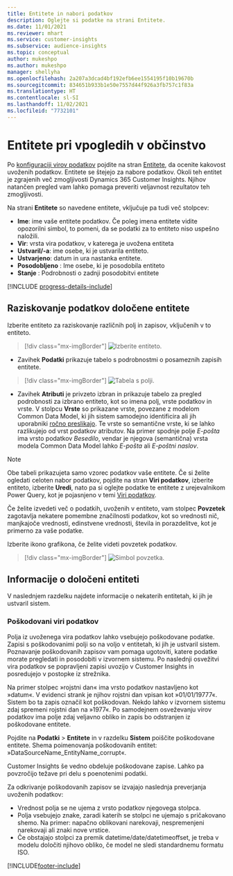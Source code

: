 ```yaml
---
title: Entitete in nabori podatkov
description: Oglejte si podatke na strani Entitete.
ms.date: 11/01/2021
ms.reviewer: mhart
ms.service: customer-insights
ms.subservice: audience-insights
ms.topic: conceptual
author: mukeshpo
ms.author: mukeshpo
manager: shellyha
ms.openlocfilehash: 2a207a3dcad4bf192efb6ee1554195f10b19670b
ms.sourcegitcommit: 834651b933b1e50e7557d44f926a3fb757c1f83a
ms.translationtype: HT
ms.contentlocale: sl-SI
ms.lasthandoff: 11/02/2021
ms.locfileid: "7732101"
---
```

# <a name="entities-in-audience-insights"></a>Entitete pri vpogledih v občinstvo

Po [konfiguraciji virov podatkov](data-sources.md) pojdite na stran [Entitete](data-sources.md), da ocenite kakovost uvoženih podatkov. Entitete se štejejo za nabore podatkov. Okoli teh entitet je zgrajenih več zmogljivosti Dynamics 365 Customer Insights. Njihov natančen pregled vam lahko pomaga preveriti veljavnost rezultatov teh zmogljivosti.

Na strani **Entitete** so navedene entitete, vključuje pa tudi več stolpcev:

- **Ime**: ime vaše entitete podatkov. Če poleg imena entitete vidite opozorilni simbol, to pomeni, da se podatki za to entiteto niso uspešno naložili.
- **Vir**: vrsta vira podatkov, v katerega je uvožena entiteta
- **Ustvaril/-a**: ime osebe, ki je ustvarila entiteto.
- **Ustvarjeno**: datum in ura nastanka entitete.
- **Posodobljeno** : Ime osebe, ki je posodobila entiteto
- **Stanje** : Podrobnosti o zadnji posodobitvi entitete

[!INCLUDE [progress-details-include](../includes/progress-details-pane.md)]

## <a name="explore-a-specific-entitys-data"></a>Raziskovanje podatkov določene entitete

Izberite entiteto za raziskovanje različnih polj in zapisov, vključenih v to entiteto.

> [!div class="mx-imgBorder"]
> ![Izberite entiteto.](media/data-manager-entities-data.png "Izberite entiteto")

- Zavihek **Podatki** prikazuje tabelo s podrobnostmi o posameznih zapisih entitete.

> [!div class="mx-imgBorder"]
> ![Tabela s polji.](media/data-manager-entities-fields.PNG "Tabela s polji")

- Zavihek **Atributi** je privzeto izbran in prikazuje tabelo za pregled podrobnosti za izbrano entiteto, kot so imena polj, vrste podatkov in vrste. V stolpcu **Vrste** so prikazane vrste, povezane z modelom Common Data Model, ki jih sistem samodejno identificira ali jih uporabniki [ročno preslikajo](map-entities.md). Te vrste so semantične vrste, ki se lahko razlikujejo od vrst podatkov atributov. Na primer spodnje polje *E-pošta* ima vrsto podatkov *Besedilo*, vendar je njegova (semantična) vrsta modela Common Data Model lahko *E-pošta* ali *E-poštni naslov*.

> [!NOTE]
> Obe tabeli prikazujeta samo vzorec podatkov vaše entitete. Če si želite ogledati celoten nabor podatkov, pojdite na stran **Viri podatkov**, izberite entiteto, izberite **Uredi**, nato pa si oglejte podatke te entitete z urejevalnikom Power Query, kot je pojasnjeno v temi [Viri podatkov](data-sources.md).

Če želite izvedeti več o podatkih, uvoženih v entiteto, vam stolpec **Povzetek** zagotavlja nekatere pomembne značilnosti podatkov, kot so vrednosti nič, manjkajoče vrednosti, edinstvene vrednosti, števila in porazdelitve, kot je primerno za vaše podatke.

Izberite ikono grafikona, če želite videti povzetek podatkov.

> [!div class="mx-imgBorder"]
> ![Simbol povzetka.](media/data-manager-entities-summary.png "Tabela s povzetkom podatkov")

## <a name="entity-specific-information"></a>Informacije o določeni entiteti

V naslednjem razdelku najdete informacije o nekaterih entitetah, ki jih je ustvaril sistem.

### <a name="corrupted-data-sources"></a>Poškodovani viri podatkov

Polja iz uvoženega vira podatkov lahko vsebujejo poškodovane podatke. Zapisi s poškodovanimi polji so na voljo v entitetah, ki jih je ustvaril sistem. Poznavanje poškodovanih zapisov vam pomaga ugotoviti, katere podatke morate pregledati in posodobiti v izvornem sistemu. Po naslednji osvežitvi vira podatkov se popravljeni zapisi uvozijo v Customer Insights in posredujejo v postopke iz strežnika. 

Na primer stolpec »rojstni dan« ima vrsto podatkov nastavljeno kot »datum«. V evidenci strank je njihov rojstni dan vpisan kot »01/01/19777«. Sistem bo ta zapis označil kot poškodovan. Nekdo lahko v izvornem sistemu zdaj spremeni rojstni dan na »1977«. Po samodejnem osveževanju virov podatkov ima polje zdaj veljavno obliko in zapis bo odstranjen iz poškodovane entitete. 

Pojdite na **Podatki** > **Entitete** in v razdelku **Sistem** poiščite poškodovane entitete. Shema poimenovanja poškodovanih entitet: »DataSourceName_EntityName_corrupt«.

Customer Insights še vedno obdeluje poškodovane zapise. Lahko pa povzročijo težave pri delu s poenotenimi podatki.

Za odkrivanje poškodovanih zapisov se izvajajo naslednja preverjanja uvoženih podatkov: 

- Vrednost polja se ne ujema z vrsto podatkov njegovega stolpca.
- Polja vsebujejo znake, zaradi katerih se stolpci ne ujemajo s pričakovano shemo. Na primer: napačno oblikovani narekovaji, nespremenjeni narekovaji ali znaki nove vrstice.
- Če obstajajo stolpci za premik datetime/date/datetimeoffset, je treba v modelu določiti njihovo obliko, če model ne sledi standardnemu formatu ISO.



[!INCLUDE[footer-include](../includes/footer-banner.md)]
